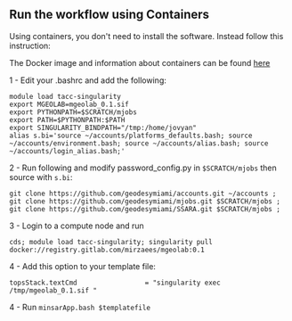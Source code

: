 ##  Run the workflow using Containers

Using containers, you don't need to install the software. Instead follow this instruction:

The Docker image and information about containers can be found [here](https://gitlab.com/mirzaees/mgeolab)

1 - Edit your .bashrc and add the following:
```
module load tacc-singularity
export MGEOLAB=mgeolab_0.1.sif
export PYTHONPATH=$SCRATCH/mjobs
export PATH=$PYTHONPATH:$PATH
export SINGULARITY_BINDPATH="/tmp:/home/jovyan"
alias s.bi='source ~/accounts/platforms_defaults.bash; source ~/accounts/environment.bash; source ~/accounts/alias.bash; source ~/accounts/login_alias.bash;' 
```

2 - Run following and modify password_config.py in `$SCRATCH/mjobs` then source with `s.bi`:
```
git clone https://github.com/geodesymiami/accounts.git ~/accounts ;
git clone https://github.com/geodesymiami/mjobs.git $SCRATCH/mjobs ;
git clone https://github.com/geodesymiami/SSARA.git $SCRATCH/mjobs ;
```

3 - Login to a compute node and run 
```
cds; module load tacc-singularity; singularity pull docker://registry.gitlab.com/mirzaees/mgeolab:0.1
```

4 - Add this option to your template file:
```
topsStack.textCmd                 = "singularity exec /tmp/mgeolab_0.1.sif "
```

4 - Run `minsarApp.bash $templatefile`
